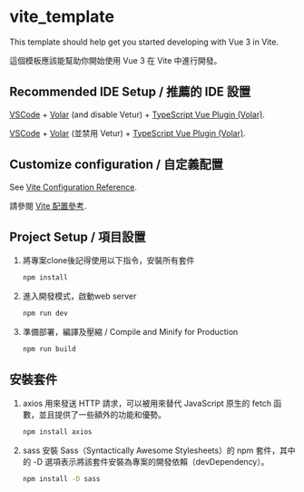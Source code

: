 # vite_template

This template should help get you started developing with Vue 3 in Vite.

這個模板應該能幫助你開始使用 Vue 3 在 Vite 中進行開發。



## Recommended IDE Setup / 推薦的 IDE 設置

[VSCode](https://code.visualstudio.com/) + [Volar](https://marketplace.visualstudio.com/items?itemName=Vue.volar) (and disable Vetur) + [TypeScript Vue Plugin (Volar)](https://marketplace.visualstudio.com/items?itemName=Vue.vscode-typescript-vue-plugin).

[VSCode](https://code.visualstudio.com/) + [Volar](https://marketplace.visualstudio.com/items?itemName=Vue.volar) (並禁用 Vetur) + [TypeScript Vue Plugin (Volar)](https://marketplace.visualstudio.com/items?itemName=Vue.vscode-typescript-vue-plugin).



## Customize configuration / 自定義配置

See [Vite Configuration Reference](https://vitejs.dev/config/).

請參閱 [Vite 配置參考](https://vitejs.dev/config/).



## Project Setup / 項目設置

1. 將專案clone後記得使用以下指令，安裝所有套件

    ```sh
    npm install
    ```

2. 進入開發模式，啟動web server

    ```sh
    npm run dev
    ```

3. 準備部署，編譯及壓縮 / Compile and Minify for Production

    ```sh
    npm run build
    ```

## 安裝套件
1. axios
    用來發送 HTTP 請求，可以被用來替代 JavaScript 原生的 fetch 函數，並且提供了一些額外的功能和優勢。
    ```sh
    npm install axios
    ```

2. sass
    安裝 Sass（Syntactically Awesome Stylesheets）的 npm 套件，其中的 -D 選項表示將該套件安裝為專案的開發依賴（devDependency）。
    ```sh
    npm install -D sass
    ```

